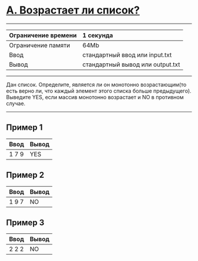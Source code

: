 # [A. Возрастает ли список?](https://contest.yandex.ru/contest/27472/problems/A/)

---
| Ограничение времени | 1 секунда |
| :--- |:---|
| Ограничение памяти | 64Mb |
| Ввод | стандартный ввод или input.txt |
| Вывод | стандартный вывод или output.txt |
---

Дан список. Определите, является ли он монотонно возрастающим(то есть верно ли, что каждый элемент этого списка больше предыдущего).  
Выведите YES, если массив монотонно возрастает и NO в противном случае.

---
## Пример 1

| Ввод | Вывод |
| :--- | :--- |
| 1 7 9 | YES |

## Пример 2

| Ввод | Вывод |
| :--- | :--- |
| 1 9 7 | NO |

## Пример 3

| Ввод | Вывод |
| :--- | :--- |
| 2 2 2 | NO |
